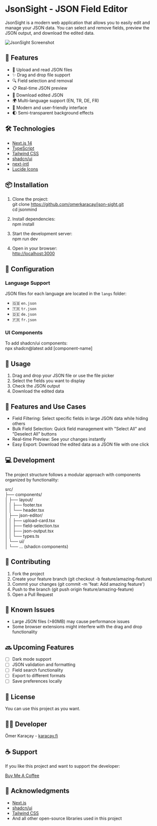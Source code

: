 # JsonSight - JSON Field Editor

JsonSight is a modern web application that allows you to easily edit and manage your JSON data. You can select and remove fields, preview the JSON output, and download the edited data.

![JsonSight Screenshot](https://)

## 🚀 Features

- 📁 Upload and read JSON files
- ✨ Drag and drop file support
- 🔍 Field selection and removal
- 📋 Real-time JSON preview
- 💾 Download edited JSON
- 🌍 Multi-language support (EN, TR, DE, FR)
- 🎨 Modern and user-friendly interface
- 🌓 Semi-transparent background effects

## 🛠️ Technologies

- [Next.js 14](https://nextjs.org/)
- [TypeScript](https://www.typescriptlang.org/)
- [Tailwind CSS](https://tailwindcss.com/)
- [shadcn/ui](https://ui.shadcn.com/)
- [next-intl](https://next-intl-docs.vercel.app/)
- [Lucide Icons](https://lucide.dev/)

## 📦 Installation

1.  Clone the project:\
    git clone <https://github.com/omerkaracay/json-sight.git>\
    cd jsonmind

2.  Install dependencies:\
    npm install

3.  Start the development server:\
    npm run dev

4.  Open in your browser:\
    [http://localhost:3000](http://localhost:3000/)

## 🔧 Configuration

### Language Support

JSON files for each language are located in the `langs` folder:

- 🇬🇧 `en.json`
- 🇹🇷 `tr.json`
- 🇩🇪 `de.json`
- 🇫🇷 `fr.json`

### UI Components

To add shadcn/ui components:\
npx shadcn@latest add [component-name]

## 📝 Usage

1.  Drag and drop your JSON file or use the file picker
2.  Select the fields you want to display
3.  Check the JSON output
4.  Download the edited data

## 🌟 Features and Use Cases

- Field Filtering: Select specific fields in large JSON data while hiding others
- Bulk Field Selection: Quick field management with "Select All" and "Deselect All" buttons
- Real-time Preview: See your changes instantly
- Easy Export: Download the edited data as a JSON file with one click

## 💻 Development

The project structure follows a modular approach with components organized by functionality:

src/\
├── components/\
│ ├── layout/\
│ │ ├── footer.tsx\
│ │ └── header.tsx\
│ ├── json-editor/\
│ │ ├── upload-card.tsx\
│ │ ├── field-selection.tsx\
│ │ ├── json-output.tsx\
│ │ └── types.ts\
│ └── ui/\
│ └── ... (shadcn components)

## 🤝 Contributing

1.  Fork the project
2.  Create your feature branch (git checkout -b feature/amazing-feature)
3.  Commit your changes (git commit -m 'feat: Add amazing feature')
4.  Push to the branch (git push origin feature/amazing-feature)
5.  Open a Pull Request

## 🐛 Known Issues

- Large JSON files (>80MB) may cause performance issues
- Some browser extensions might interfere with the drag and drop functionality

## 🔜 Upcoming Features

- [ ] Dark mode support
- [ ] JSON validation and formatting
- [ ] Field search functionality
- [ ] Export to different formats
- [ ] Save preferences locally

## 📄 License

You can use this project as you want.

## 👨‍💻 Developer

Ömer Karaçay - [karacay.fi](https://karacay.fi)

## ☕ Support

If you like this project and want to support the developer:

[Buy Me A Coffee](https://www.buymeacoffee.com/karacay)

## 🙏 Acknowledgments

- [Next.js](https://nextjs.org/)
- [shadcn/ui](https://ui.shadcn.com/)
- [Tailwind CSS](https://tailwindcss.com/)
- And all other open-source libraries used in this project
